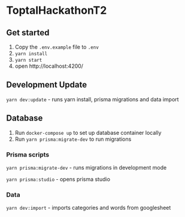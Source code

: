 # ToptalHackathonT2

## Get started

1. Copy the `.env.example` file to `.env`
2. `yarn install`
3. `yarn start`
4. open http://localhost:4200/

## Development Update

`yarn dev:update` - runs yarn install, prisma migrations and data import

## Database

1. Run `docker-compose up` to set up database container locally
2. Run `yarn prisma:migrate-dev` to run migrations

### Prisma scripts

`yarn prisma:migrate-dev` - runs migrations in development mode

`yarn prisma:studio` - opens prisma studio

### Data

`yarn dev:import` - imports categories and words from googlesheet
